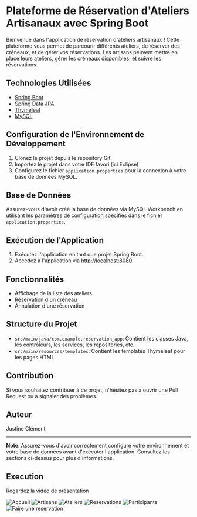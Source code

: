 # Plateforme de Réservation d'Ateliers Artisanaux avec Spring Boot

Bienvenue dans l'application de réservation d'ateliers artisanaux ! Cette plateforme vous permet de parcourir différents ateliers, de réserver des créneaux, et de gérer vos réservations. Les artisans peuvent mettre en place leurs ateliers, gérer les créneaux disponibles, et suivre les réservations.

## Technologies Utilisées

- [Spring Boot](https://spring.io/projects/spring-boot)
- [Spring Data JPA](https://spring.io/projects/spring-data-jpa)
- [Thymeleaf](https://www.thymeleaf.org/)
- [MySQL](https://www.mysql.com/)

## Configuration de l'Environnement de Développement

1. Clonez le projet depuis le repository Git.
2. Importez le projet dans votre IDE favori (ici Eclipse)
3. Configurez le fichier `application.properties` pour la connexion à votre base de données MySQL.

## Base de Données

Assurez-vous d'avoir créé la base de données via MySQL Workbench en utilisant les paramètres de configuration spécifiés dans le fichier `application.properties`.

## Exécution de l'Application

1. Exécutez l'application en tant que projet Spring Boot.
2. Accédez à l'application via [http://localhost:8080](http://localhost:8080).

## Fonctionnalités

- Affichage de la liste des ateliers
- Réservation d'un créneau
- Annulation d'une réservation

## Structure du Projet

- `src/main/java/com.example.reservation_app`: Contient les classes Java, les contrôleurs, les services, les repositories, etc.
- `src/main/resources/templates`: Contient les templates Thymeleaf pour les pages HTML.

## Contribution

Si vous souhaitez contribuer à ce projet, n'hésitez pas à ouvrir une Pull Request ou à signaler des problèmes.

## Auteur

Justine Clément

---

**Note**: Assurez-vous d'avoir correctement configuré votre environnement et votre base de données avant d'exécuter l'application. Consultez les sections ci-dessus pour plus d'informations.

## Execution

[Regardez la vidéo de présentation](https://drive.google.com/file/d/1BnChqal6ieqQaUjFzGw-PKEjcL6_p0gt/view?usp=sharing)

![Accueil](https://imgur.com/lfTLviu.png)
![Artisans](https://imgur.com/TBQO3qY.png)
![Ateliers](https://imgur.com/FrUq8OL.png)
![Reservations](https://imgur.com/sGpWsty.png)
![Participants](https://imgur.com/hUwymLO.png)
![Faire une reservation](https://imgur.com/QSrk67F.png)
